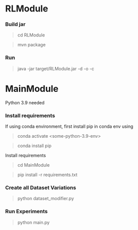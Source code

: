 # RLModule

### Build jar
> cd RLModule

> mvn package

### Run
> java -jar target/RLModule.jar -d <path-to-dataset> -o <path-to-outfile> -c <path-to-config-file>

# MainModule

Python 3.9 needed

### Install requirements

If using conda environment, first install pip in conda env using

> conda activate <some-python-3.9-env>

> conda install pip

Install requirements

> cd MainModule

> pip install -r requirements.txt

### Create all Dataset Variations

> python dataset_modifier.py

### Run Experiments

> python main.py
